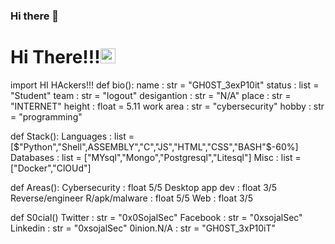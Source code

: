 ### Hi there 👋
# Hi There!!!<img src="https://github.com/TheDudeThatCode/TheDudeThatCode/blob/master/Assets/Earth.gif" width="24px">
<!--
**0xSojalSec/0xSojalSec** is a ✨ _special_ ✨ repository because its `README.md` (this file) appears on your GitHub profile.

Here are some ideas to get you started:

- 🔭 I’m currently working on ...
- 🌱 I’m currently learning ...
- 👯 I’m looking to collaborate on ...
- 🤔 I’m looking for help with ...
- 💬 Ask me about ...
- 📫 How to reach me: ...
- 😄 Pronouns: ...
- ⚡ Fun fact: ...
-->
import HI HAckers!!! 
def bio(): 
    name             : str    = "GH0ST_3exP10it"
    status           : list   = "Student"
    team             : str    = "logout"
    desigantion      : str    = "N/A"
    place            : str    = "INTERNET"
    height           : float  =  5.11
    work area        : str    = "cybersecurity"
    hobby            : str    = "programming"

def Stack(): 
   Languages         : list = [$"Python","Shell",ASSEMBLY","C","JS","HTML","CSS","BASH"$-60%]
   Databases         : list = ["MYsql","Mongo","Postgresql","Litesql"]
   Misc              : list = ["Docker","ClOUd"]

def Areas():
    Cybersecurity    : float 5/5
    Desktop app dev  : float 3/5
    Reverse/engineer
    R/apk/malware    : float 5/5
    Web              : float 3/5

def S0cial()
    Twitter          : str   = "0x0SojalSec"
    Facebook         : str   = "0xsojalSec"
    Linkedin         : str   = "0xsojalSec"
    0inion.N/A       : str   = "GH0ST_3xP10iT"
